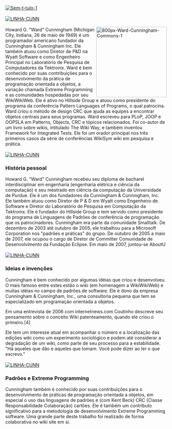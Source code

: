 <a href='https://postimg.cc/QBG3Xsc4' target='_blank'><img src='https://i.postimg.cc/jjCd4S2b/Sem-t-tulo-1.png' border='0' alt='Sem-t-tulo-1'/></a>
<br><br>
<a href='https://postimg.cc/DScgzPX9' target='_blank'><img src='https://i.postimg.cc/SxBtDZNx/LINHA-CUNN.png' border='0' alt='LINHA-CUNN'/></a>
<br><br>
<a href='https://postimg.cc/G4ByWPjP' target='_blank'><img src='https://i.postimg.cc/YCRzmbGP/800px-Ward-Cunningham-Commons-1.jpg' border='0' align="right" widht="220px" height="220px" alt='800px-Ward-Cunningham-Commons-1'/></a>
Howard G. "Ward" Cunningham (Michigan City, Indiana, 26 de maio de 1949) é um programador americano fundador da Cunningham & Cunningham Inc. Ele também atuou como Diretor de P&D na Wyatt Software e como Engenheiro Principal no Laboratório de Pesquisa de Computadores da Tektronix. Ward é bem conhecido por suas contribuições para o desenvolvimento da prática de programação orientada a objetos, a variação chamada Extreme Programming e as comunidades hospedadas por seu WikiWikiWeb. Ele é ativo no Hillside Group e atuou como presidente do programa da conferência Pattern Languages of Programs, o qual patrocina. Ward criou o método de design CRC que ajuda as equipes a encontrar objetos centrais para seus programas. Ward escreveu para PLoP, JOOP e OOPSLA em Patterns, Objects, CRC e tópicos relacionados.
Foi co-autor de um livro sobre wikis, intitulado The Wiki Way, e também inventou Framework for Integrated Tests. Ele foi um orador principal nos três primeiros casos da série de conferências WikiSym wiki em pesquisa e prática.
<br><br>
<a href='https://postimg.cc/DScgzPX9' target='_blank'><img src='https://i.postimg.cc/SxBtDZNx/LINHA-CUNN.png' border='0' alt='LINHA-CUNN'/></a>
<br>
### História pessoal
Howard G. "Ward" Cunningham recebeu seu diploma de bacharel interdisciplinar em engenharia (engenharia elétrica e ciência da computação) e seu mestrado em ciência da computação da Universidade de Purdue. Ele é um dos fundadores da Cunningham & Cunningham, Inc. Ele também atuou como Diretor de P & D em Wyatt como Engenheiro de Software e Diretor do Laboratório de Pesquisa em Computação da Tektronix. Ele é fundador do Hillside Group e tem servido como presidente do programa de Linguagens de Padrões de conferência de programação que os patrocinadores. Cunningham era parte da comunidade Smalltalk. De dezembro de 2003 até outubro de 2005, ele trabalhou para a Microsoft Corporation nos "padrões e práticas" do grupo. De outubro de 2005 a maio de 2007, ele ocupou o cargo de Diretor de Committer Comunidade de Desenvolvimento da Fundação Eclipse. Em maio de 2007, juntou-se AboutU
<br><br>
<a href='https://postimg.cc/DScgzPX9' target='_blank'><img src='https://i.postimg.cc/SxBtDZNx/LINHA-CUNN.png' border='0' alt='LINHA-CUNN'/></a>
<br>
### Ideias e invenções
Cunningham é bem conhecido por algumas idéias que criou e desenvolveu. O mais famoso entre estes estão o wiki (em homenagem a WikiWikiWeb) e muitas idéias no campo de padrões de software. Ele é dono da empresa Cunningham & Cunningham, Inc., uma consultoria pequena que tem se especializado em programação orientada a objetos.

Em uma entrevista de 2006 com internetnews.com Coutinho descreve seu pensamento sobre o conceito Wiki patenteamento, quando ele criou o primeiro.[4]

Ele tem um interesse atual em acompanhar o número e a localização das edições wiki como um experimento sociológico e podem até considerar a degradação de um wiki, como parte de seu processo para a estabilidade. "Há aqueles que dão e aqueles que tomam. Você pode dizer ao ler o que escrevo."
<br><br>
<a href='https://postimg.cc/DScgzPX9' target='_blank'><img src='https://i.postimg.cc/SxBtDZNx/LINHA-CUNN.png' border='0' alt='LINHA-CUNN'/></a>
<br>
### Padrões e Extreme Programming
Cunningham também é conhecido por suas contribuições para o desenvolvimento de práticas de programação orientada a objetos, em especial o uso das linguagens de padrões e (com Kent Beck) CRC (Classe Responsabilidade Colaboração) cartões. Ele é também um contributo significativo para a metodologia de desenvolvimento Extreme Programming software. Uma grande parte deste trabalho foi realizado de forma colaborativa no wiki site em si.
